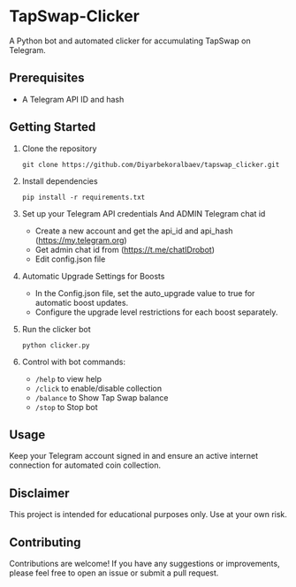 # TapSwap-Clicker
A Python bot and automated clicker for accumulating TapSwap on Telegram.


## Prerequisites
- A Telegram API ID and hash

## Getting Started

1. Clone the repository
   ```
   git clone https://github.com/Diyarbekoralbaev/tapswap_clicker.git
   ```
   
2. Install dependencies
   ```
   pip install -r requirements.txt
   ```
   
3. Set up your Telegram API credentials And ADMIN Telegram chat id 
   - Create a new account and get the api_id and api_hash (https://my.telegram.org)
   - Get admin chat id from (https://t.me/chatIDrobot)
   - Edit config.json file

4. Automatic Upgrade Settings for Boosts
   - In the Config.json file, set the auto_upgrade value to true for automatic boost updates.
   - Configure the upgrade level restrictions for each boost separately.

5. Run the clicker bot
   ```
   python clicker.py
   ```
   
5. Control with bot commands:
   - `/help` to view help
   - `/click` to enable/disable collection 
   - `/balance` to Show Tap Swap balance
   - `/stop` to Stop bot

   
## Usage

Keep your Telegram account signed in and ensure an active internet connection for automated coin collection.

## Disclaimer

This project is intended for educational purposes only. Use at your own risk.

## Contributing

Contributions are welcome! If you have any suggestions or improvements, please feel free to open an issue or submit a pull request.